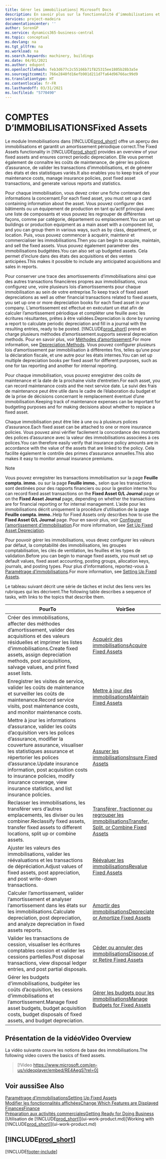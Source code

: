 ```yaml
---
title: Gérer les immobilisations| Microsoft Docs
description: En savoir plus sur la fonctionnalité d’immobilisations et afficher un aperçu de l’utilisation des immobilisations.
services: project-madeira
documentationcenter: ''
author: SorenGP
ms.service: dynamics365-business-central
ms.topic: conceptual
ms.devlang: na
ms.tgt_pltfrm: na
ms.workload: na
ms.search.keywords: machinery, buildings
ms.date: 04/01/2021
ms.author: edupont
ms.openlocfilehash: feb3d677c2c55166b71f825315ee1805b28b3a5e
ms.sourcegitcommit: 766e2840fd16efb901d211d7fa64d96766ac99d9
ms.translationtype: HT
ms.contentlocale: fr-FR
ms.lasthandoff: 03/31/2021
ms.locfileid: "5770490"
---
```

# <a name="fixed-assets"></a><span data-ttu-id="65a9b-103">COMPTES D’IMMOBILISATIONS</span><span class="sxs-lookup"><span data-stu-id="65a9b-103">Fixed Assets</span></span>
<span data-ttu-id="65a9b-104">Le module Immobilisations dans [!INCLUDE[prod_short](includes/prod_short.md)] offre un aperçu des immobilisations et garantit un amortissement périodique correct.</span><span class="sxs-lookup"><span data-stu-id="65a9b-104">The Fixed Assets functionality in [!INCLUDE[prod_short](includes/prod_short.md)] provides an overview of your fixed assets and ensures correct periodic depreciation.</span></span> <span data-ttu-id="65a9b-105">Elle vous permet également de connaître les coûts de maintenance, de gérer les polices d’assurance, de valider les transactions d’immobilisations, et de générer des états et des statistiques variés.</span><span class="sxs-lookup"><span data-stu-id="65a9b-105">It also enables you to keep track of your maintenance costs, manage insurance policies, post fixed asset transactions, and generate various reports and statistics.</span></span>

<span data-ttu-id="65a9b-106">Pour chaque immobilisation, vous devez créer une fiche contenant des informations la concernant.</span><span class="sxs-lookup"><span data-stu-id="65a9b-106">For each fixed asset, you must set up a card containing information about the asset.</span></span> <span data-ttu-id="65a9b-107">Vous pouvez configurer des bâtiments ou un équipement de production en tant qu’actif principal avec une liste de composants et vous pouvez les regrouper de différentes façons, comme par catégorie, département ou emplacement.</span><span class="sxs-lookup"><span data-stu-id="65a9b-107">You can set up buildings or production equipment as a main asset with a component list, and you can group them in various ways, such as by class, department, or location.</span></span> <span data-ttu-id="65a9b-108">Puis, vous pouvez commencer à acquérir, maintenir et commercialiser les immobilisations.</span><span class="sxs-lookup"><span data-stu-id="65a9b-108">Then you can begin to acquire, maintain, and sell the fixed assets.</span></span> <span data-ttu-id="65a9b-109">Vous pouvez également paramétrer des immobilisations budgétées.</span><span class="sxs-lookup"><span data-stu-id="65a9b-109">You can also set up budgeted assets.</span></span> <span data-ttu-id="65a9b-110">Cela permet d’inclure dans des états des acquisitions et des ventes anticipées.</span><span class="sxs-lookup"><span data-stu-id="65a9b-110">This makes it possible to include any anticipated acquisitions and sales in reports.</span></span>

<span data-ttu-id="65a9b-111">Pour conserver une trace des amortissements d’immobilisations ainsi que des autres transactions financières propres aux immobilisations, vous configurez une, voire plusieurs lois d’amortissements pour chaque immobilisation au sein de votre entreprise.</span><span class="sxs-lookup"><span data-stu-id="65a9b-111">To keep track of fixed asset depreciations as well as other financial transactions related to fixed assets, you set up one or more depreciation books for each fixed asset in your company.</span></span> <span data-ttu-id="65a9b-112">L’amortissement est effectué en exécutant un état afin de calculer l’amortissement périodique et compléter une feuille avec les écritures résultantes, prêtes à être validées.</span><span class="sxs-lookup"><span data-stu-id="65a9b-112">Depreciation is done by running a report to calculate periodic depreciation and fill in a journal with the resulting entries, ready to be posted.</span></span> [!INCLUDE[prod_short](includes/prod_short.md)] <span data-ttu-id="65a9b-113">prend en charge plusieurs méthodes d’amortissement.</span><span class="sxs-lookup"><span data-stu-id="65a9b-113">supports several depreciation methods.</span></span> <span data-ttu-id="65a9b-114">Pour en savoir plus, voir [Méthodes d’amortissement](fa-depreciation-methods.md).</span><span class="sxs-lookup"><span data-stu-id="65a9b-114">For more information, see [Depreciation Methods](fa-depreciation-methods.md).</span></span> <span data-ttu-id="65a9b-115">Vous pouvez configurer plusieurs lois d’amortissement par immobilisation à différentes fins, telles qu’une pour la déclaration fiscale, et une autre pour les états internes.</span><span class="sxs-lookup"><span data-stu-id="65a9b-115">You can set up multiple depreciation books per fixed asset for different purposes, such as one for tax reporting and another for internal reporting.</span></span>

<span data-ttu-id="65a9b-116">Pour chaque immobilisation, vous pouvez enregistrer des coûts de maintenance et la date de la prochaine visite d’entretien.</span><span class="sxs-lookup"><span data-stu-id="65a9b-116">For each asset, you can record maintenance costs and the next service date.</span></span> <span data-ttu-id="65a9b-117">Le suivi des frais de maintenance peut être utile dans le cadre de l’élaboration du budget et de la prise de décisions concernant le remplacement éventuel d’une immobilisation.</span><span class="sxs-lookup"><span data-stu-id="65a9b-117">Keeping track of maintenance expenses can be important for budgeting purposes and for making decisions about whether to replace a fixed asset.</span></span>

<span data-ttu-id="65a9b-118">Chaque immobilisation peut être liée à une ou à plusieurs polices d’assurance.</span><span class="sxs-lookup"><span data-stu-id="65a9b-118">Each fixed asset can be attached to one or more insurance policies.</span></span> <span data-ttu-id="65a9b-119">Vous pouvez ainsi vérifier facilement la concordance des montants des polices d’assurance avec la valeur des immobilisations associées à ces polices.</span><span class="sxs-lookup"><span data-stu-id="65a9b-119">You can therefore easily verify that insurance policy amounts are in accordance with the value of the assets that are linked to the policy.</span></span> <span data-ttu-id="65a9b-120">Cela facilite également le contrôle des primes d’assurance annuelles.</span><span class="sxs-lookup"><span data-stu-id="65a9b-120">This also makes it easy to monitor annual insurance premiums.</span></span>

> [!NOTE]  
>   <span data-ttu-id="65a9b-121">Vous pouvez enregistrer les transactions immobilisation sur la page **Feuille compta. immo.** ou sur la page **Feuille immo.**, selon que les transactions sont destinées pour des rapports financiers ou pour la gestion interne.</span><span class="sxs-lookup"><span data-stu-id="65a9b-121">You can record fixed asset transactions on the **Fixed Asset G/L Journal** page or on the **Fixed Asset Journal** page, depending on whether the transactions are for financial reporting or for internal management.</span></span> <span data-ttu-id="65a9b-122">L’aide pour les immobilisations décrit uniquement la procédure d’utilisation de la page **Feuille compta. immo.**.</span><span class="sxs-lookup"><span data-stu-id="65a9b-122">Help for Fixed Assets only describes how to use the **Fixed Asset G/L Journal** page.</span></span> <span data-ttu-id="65a9b-123">Pour en savoir plus, voir [Configurer l’amortissement d’immobilisation](fa-how-setup-depreciation.md).</span><span class="sxs-lookup"><span data-stu-id="65a9b-123">For more information, see [Set Up Fixed Asset Depreciation](fa-how-setup-depreciation.md).</span></span>

<span data-ttu-id="65a9b-124">Pour pouvoir gérer les immobilisations, vous devez configurer les valeurs par défaut, la comptabilité des immobilisations, les groupes comptabilisation, les clés de ventilation, les feuilles et les types de validation.</span><span class="sxs-lookup"><span data-stu-id="65a9b-124">Before you can begin to manage fixed assets, you must set up default values, fixed asset accounting, posting groups, allocation keys, journals, and posting types.</span></span> <span data-ttu-id="65a9b-125">Pour plus d’informations, reportez-vous à [Paramétrage d’immobilisations](fa-setup.md).</span><span class="sxs-lookup"><span data-stu-id="65a9b-125">For more information, see [Setting Up Fixed Assets](fa-setup.md).</span></span>

<span data-ttu-id="65a9b-126">Le tableau suivant décrit une série de tâches et inclut des liens vers les rubriques qui les décrivent.</span><span class="sxs-lookup"><span data-stu-id="65a9b-126">The following table describes a sequence of tasks, with links to the topics that describe them.</span></span>

| <span data-ttu-id="65a9b-127">Pour</span><span class="sxs-lookup"><span data-stu-id="65a9b-127">To</span></span> | <span data-ttu-id="65a9b-128">Voir</span><span class="sxs-lookup"><span data-stu-id="65a9b-128">See</span></span> |
| --- | --- |
| <span data-ttu-id="65a9b-129">Créer des immobilisations, affecter des méthodes d’amortissement, valider des acquisitions et des valeurs résiduelles et imprimer les listes d’immobilisations.</span><span class="sxs-lookup"><span data-stu-id="65a9b-129">Create fixed assets, assign depreciation methods, post acquisitions, salvage values, and print fixed asset lists.</span></span> |[<span data-ttu-id="65a9b-130">Acquérir des immobilisations</span><span class="sxs-lookup"><span data-stu-id="65a9b-130">Acquire Fixed Assets</span></span>](fa-how-acquire.md) |
| <span data-ttu-id="65a9b-131">Enregistrer les visites de service, valider les coûts de maintenance et surveiller les coûts de maintenance.</span><span class="sxs-lookup"><span data-stu-id="65a9b-131">Record service visits, post maintenance costs, and monitor maintenance costs.</span></span> |[<span data-ttu-id="65a9b-132">Mettre à jour des immobilisations</span><span class="sxs-lookup"><span data-stu-id="65a9b-132">Maintain Fixed Assets</span></span>](fa-how-maintain.md) |
| <span data-ttu-id="65a9b-133">Mettre à jour les informations d’assurance, valider les coûts d’acquisition vers les polices d’assurance, modifier la couverture assurance, visualiser les statistiques assurance et répertorier les polices d’assurance.</span><span class="sxs-lookup"><span data-stu-id="65a9b-133">Update insurance information, post acquisition costs to insurance policies, modify insurance coverage, view insurance statistics, and list insurance policies.</span></span> |[<span data-ttu-id="65a9b-134">Assurer les immobilisations</span><span class="sxs-lookup"><span data-stu-id="65a9b-134">Insure Fixed Assets</span></span>](fa-how-insure.md) |
| <span data-ttu-id="65a9b-135">Reclasser les immobilisations, les transférer vers d’autres emplacements, les diviser ou les combiner.</span><span class="sxs-lookup"><span data-stu-id="65a9b-135">Reclassify fixed assets, transfer fixed assets to different locations, split up or combine assets.</span></span> |[<span data-ttu-id="65a9b-136">Transférer, fractionner ou regrouper les immobilisations</span><span class="sxs-lookup"><span data-stu-id="65a9b-136">Transfer, Split, or Combine Fixed Assets</span></span>](fa-how-trans-split-combine.md) |
| <span data-ttu-id="65a9b-137">Ajuster les valeurs des immobilisations, valider les réévaluations et les transactions de dépréciation.</span><span class="sxs-lookup"><span data-stu-id="65a9b-137">Adjust values of fixed assets, post appreciation, and post write-down transactions.</span></span> |[<span data-ttu-id="65a9b-138">Réévaluer les immobilisations</span><span class="sxs-lookup"><span data-stu-id="65a9b-138">Revalue Fixed Assets</span></span>](fa-how-revalue.md) |
| <span data-ttu-id="65a9b-139">Calculer l’amortissement, valider l’amortissement et analyser l’amortissement dans les états sur les immobilisations.</span><span class="sxs-lookup"><span data-stu-id="65a9b-139">Calculate depreciation, post depreciation, and  analyze depreciation in fixed assets reports.</span></span> |[<span data-ttu-id="65a9b-140">Amortir des immobilisations</span><span class="sxs-lookup"><span data-stu-id="65a9b-140">Depreciate or Amortize Fixed Assets</span></span>](fa-how-depreciate-amortize.md) |
| <span data-ttu-id="65a9b-141">Valider les transactions de cession, visualiser les écritures comptables cession et valider les cessions partielles.</span><span class="sxs-lookup"><span data-stu-id="65a9b-141">Post disposal transactions, view disposal ledger entries, and post partial disposals.</span></span> |[<span data-ttu-id="65a9b-142">Céder ou annuler des immobilisations</span><span class="sxs-lookup"><span data-stu-id="65a9b-142">Dispose of or Retire Fixed Assets</span></span>](fa-how-dispose-retire.md) |
| <span data-ttu-id="65a9b-143">Gérer les budgets d’immobilisations, budgéter les coûts d’acquisition, les cessions d’immobilisations et l’amortissement.</span><span class="sxs-lookup"><span data-stu-id="65a9b-143">Manage fixed asset budgets, budget acquisition costs, budget disposals of fixed assets, and budget depreciation.</span></span> |[<span data-ttu-id="65a9b-144">Gérer les budgets pour les immobilisations</span><span class="sxs-lookup"><span data-stu-id="65a9b-144">Manage Budgets for Fixed Assets</span></span>](fa-how-manage-budgets.md) |

## <a name="video-overview"></a><span data-ttu-id="65a9b-145">Présentation de la vidéo</span><span class="sxs-lookup"><span data-stu-id="65a9b-145">Video Overview</span></span>
<span data-ttu-id="65a9b-146">La vidéo suivante couvre les notions de base des immobilisations.</span><span class="sxs-lookup"><span data-stu-id="65a9b-146">The following video covers the basics of fixed assets.</span></span>

> [!Video https://www.microsoft.com/en-us/videoplayer/embed/RE4AegS?rel=0]

## <a name="see-also"></a><span data-ttu-id="65a9b-147">Voir aussi</span><span class="sxs-lookup"><span data-stu-id="65a9b-147">See Also</span></span>
[<span data-ttu-id="65a9b-148">Paramétrage d’immobilisations</span><span class="sxs-lookup"><span data-stu-id="65a9b-148">Setting Up Fixed Assets</span></span>](fa-setup.md)  
[<span data-ttu-id="65a9b-149">Modifier les fonctionnalités affichées</span><span class="sxs-lookup"><span data-stu-id="65a9b-149">Change Which Features are Displayed</span></span>](ui-experiences.md)  
[<span data-ttu-id="65a9b-150">Finances</span><span class="sxs-lookup"><span data-stu-id="65a9b-150">Finance</span></span>](finance.md)  
[<span data-ttu-id="65a9b-151">Préparation aux activités commerciales</span><span class="sxs-lookup"><span data-stu-id="65a9b-151">Getting Ready for Doing Business</span></span>](ui-get-ready-business.md)  
<span data-ttu-id="65a9b-152">[Utilisation de [!INCLUDE[prod_short](includes/prod_short.md)]](ui-work-product.md)</span><span class="sxs-lookup"><span data-stu-id="65a9b-152">[Working with [!INCLUDE[prod_short](includes/prod_short.md)]](ui-work-product.md)</span></span>

## [!INCLUDE[prod_short](includes/free_trial_md.md)]  
 


[!INCLUDE[footer-include](includes/footer-banner.md)]